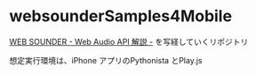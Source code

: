 # websounderSamples4Mobile

[WEB SOUNDER - Web Audio API 解説 -](https://weblike-curtaincall.ssl-lolipop.jp/portfolio-web-sounder/) を写経していくリポジトリ

想定実行環境は、iPhone アプリのPythonista とPlay.js



